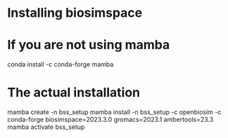 # Installing biosimspace

# If you are not using mamba 
conda install -c conda-forge mamba

# The actual installation 
mamba create -n  bss_setup
mamba install -n bss_setup -c openbiosim -c conda-forge biosimspace=2023.3.0 gromacs=2023.1 ambertools=23.3 
mamba activate bss_setup
